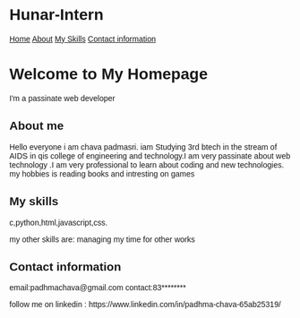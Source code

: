 # Hunar-Intern
<!DOCTYPE html>
<html lang="en">
<head>
<meta charset="UTF-8">
<meta name="viewport" content="width=device-width, initial-scale=1.0">
<title>Homepage</title>
<style>
body {
  font-family: Arial, Helvetica, sans-serif;
  background-image: url('https://www.teahub.io/photos/full/34-340047_cool-background-for-google-slides.jpg');

  padding: 0;
}

.navbar {
  display: flex;
  background-color: #333;
  overflow: hidden;
  justify-content: space-between;
  padding: 14px 20px;
}

.navbar a {
  color: white;
  padding: 14px 20px;
  text-decoration: none;
  text-align: center;
}

.navbar a:hover {
  background-color: #ddd;
  color: black;
}

.hero-section {
  background-image: url('');
  background-size: cover;
  background-position: center;
  height: 500px;
  display: flex;
  align-items: center;
  justify-content: center;
  color: white;
  text-align: center;
}

.hero-section h1 {
  font-size: 50px;
  margin: 0;
}

.hero-section p {
  font-size: 20px;
  margin: 20px 0 0;
}

.section {
  padding: 50px 20px;
  text-align: center;
}

.section h2 {
  font-size: 36px;
  margin-bottom: 20px;
}

.section p {
  font-size: 20px;
  line-height: 1.2;
}

.footer {
  background-color: #333;
  color: white;
  text-align: center;
  padding: 7px;
  position: fixed;
  width: 100%;
  bottom: 0;
}
</style>
</head>
<body>

<div class="navbar">
  <a href="#home">Home</a>
  <a href="#about">About</a>
  <a href="#skills">My Skills</a>
  <a href="#contact">Contact information</a>
</div>

<div class="hero-section">
  <div>
    <h1>Welcome to My Homepage</h1>
    <p>I'm a passinate web developer  </p>
  </div>
</div>

<div class="section" id="about">
  <h2>About me</h2>
  <p>Hello everyone i am chava padmasri. iam Studying 3rd btech in the stream of AIDS in qis college of engineering and technology.I am very passinate about web technology .I am  very professional to learn about coding and new technologies. my hobbies is reading books and intresting on games</p>
  </div>

<div class="section" id="skills">
  <h2>My skills</h2>
  <p>c,python,html,javascript,css.</p>
  <p2>my other skills are: managing my time for other works</p2>
</div>

<div class="section" id="contact">
  <h2>Contact information</h2>
  <p>email:padhmachava@gmail.com    contact:83********</p>
</div>

<div class="footer">
  <p>follow me on linkedin : https://www.linkedin.com/in/padhma-chava-65ab25319/</p>
</div>

</body>
</html>
